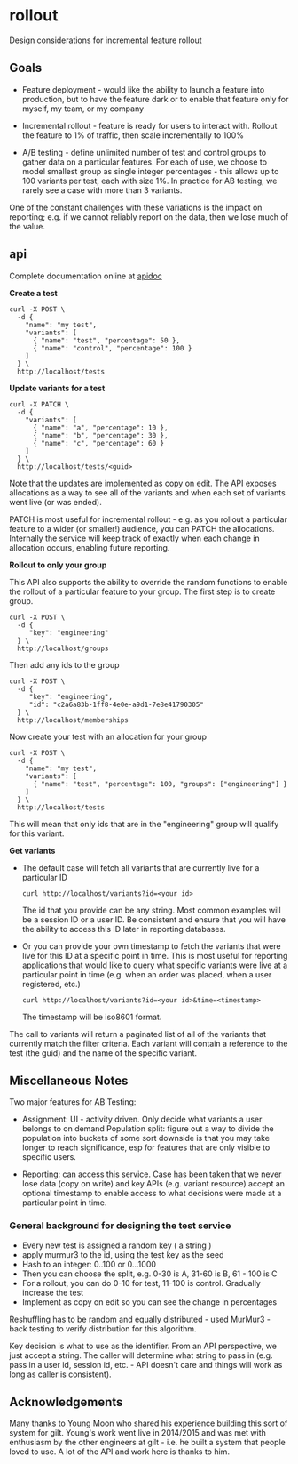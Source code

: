 # rollout

Design considerations for incremental feature rollout

## Goals

  - Feature deployment - would like the ability to launch a feature into production, but to have the feature dark or to enable that feature only for myself, my team, or my company

  - Incremental rollout - feature is ready for users to interact with. Rollout the feature to 1% of traffic, then scale incrementally to 100%

  - A/B testing - define unlimited number of test and control groups to gather data on a particular features. For each of use, we choose to model smallest group as single integer percentages - this allows up to 100 variants per test, each with size 1%. In practice for AB testing, we rarely see a case with more than 3 variants.

One of the constant challenges with these variations is the impact on reporting; e.g. if we cannot reliably report on the data, then we lose much of the value.

## api

Complete documentation online at [apidoc](http://www.apidoc.me/bryzek/rollout/latest)

**Create a test**

    curl -X POST \
      -d {
        "name": "my test",
        "variants": [
          { "name": "test", "percentage": 50 },
          { "name": "control", "percentage": 100 }
        ]
      } \      
      http://localhost/tests

**Update variants for a test**

    curl -X PATCH \
      -d {
        "variants": [
          { "name": "a", "percentage": 10 },
          { "name": "b", "percentage": 30 },
          { "name": "c", "percentage": 60 }
        ]
      } \
      http://localhost/tests/<guid>

Note that the updates are implemented as copy on edit. The API exposes allocations as a way to see all of the variants and when each set of variants went live (or was ended).

PATCH is most useful for incremental rollout - e.g. as you rollout a
particular feature to a wider (or smaller!) audience, you can PATCH
the allocations. Internally the service will keep track of exactly
when each change in allocation occurs, enabling future reporting.

**Rollout to only your group**

This API also supports the ability to override the random functions to enable the rollout of a particular feature to your group. The first step is to create group.

    curl -X POST \
      -d {
         "key": "engineering"
      } \
      http://localhost/groups

Then add any ids to the group

    curl -X POST \
      -d {
         "key": "engineering",
         "id": "c2a6a83b-1ff8-4e0e-a9d1-7e8e41790305"
      } \
      http://localhost/memberships

Now create your test with an allocation for your group

    curl -X POST \
      -d {
        "name": "my test",
        "variants": [
          { "name": "test", "percentage": 100, "groups": ["engineering"] }
        ]
      } \      
      http://localhost/tests

This will mean that only ids that are in the "engineering" group will qualify for this variant.

**Get variants**

  - The default case will fetch all variants that are currently live for a particular ID
 
        curl http://localhost/variants?id=<your id>

    The id that you provide can be any string. Most common examples will be a session ID or a user ID. Be consistent and ensure that you will have the ability to access this ID later in reporting databases.


  - Or you can provide your own timestamp to fetch the variants that were live for this ID at a specific point in time. This is most useful for reporting applications that would like to query what specific variants were live at a particular point in time (e.g. when an order was placed, when a user registered, etc.)
 
        curl http://localhost/variants?id=<your id>&time=<timestamp>
    
    The timestamp will be iso8601 format.

The call to variants will return a paginated list of all of the variants that currently match the filter criteria. Each variant will contain a reference to the test (the guid) and the name of the specific variant.


## Miscellaneous Notes

Two major features for AB Testing:

  - Assignment: UI - activity driven. Only decide what variants a user belongs to on demand
Population split: figure out a way to divide the population into buckets of some sort
downside is that you may take longer to reach significance, esp for features that are only visible to specific users.

  - Reporting: can access this service. Case has been taken that we never lose data (copy on write) and key APIs (e.g. variant resource) accept an optional timestamp to enable access to what decisions were made at a particular point in time.

### General background for designing the test service

  - Every new test is assigned a random key ( a string )
  - apply murmur3 to the id, using the test key as the seed
  - Hash to an integer: 0..100 or 0...1000
  - Then you can choose the split, e.g. 0-30 is A, 31-60 is B, 61 - 100 is C
  - For a rollout, you can do 0-10 for test, 11-100 is control. Gradually increase the test
  - Implement as copy on edit so you can see the change in percentages

Reshuffling has to be random and equally distributed - used MurMur3 - back testing to verify distribution for this algorithm.

Key decision is what to use as the identifier. From an API perspective, we just accept a string. The caller will determine what string to pass in (e.g. pass in a user id, session id, etc. - API doesn't care and things will work as long as caller is consistent).

## Acknowledgements

Many thanks to Young Moon who shared his experience building this sort
of system for gilt. Young's work went live in 2014/2015 and was met
with enthusiasm by the other engineers at gilt - i.e. he built a
system that people loved to use. A lot of the API and work here is
thanks to him.